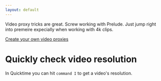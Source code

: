 ```yaml
---
layout: default
---
```


Video proxy tricks are great. Screw working with Prelude. Just jump right into premeire expecially when working with 4k clips.

[Create your own video proxies](https://www.youtube.com/watch?v=-b8VtZX62XA&t=273s)

# Quickly check video resolution

In Quicktime you can hit `command I` to get a video's resolution.
